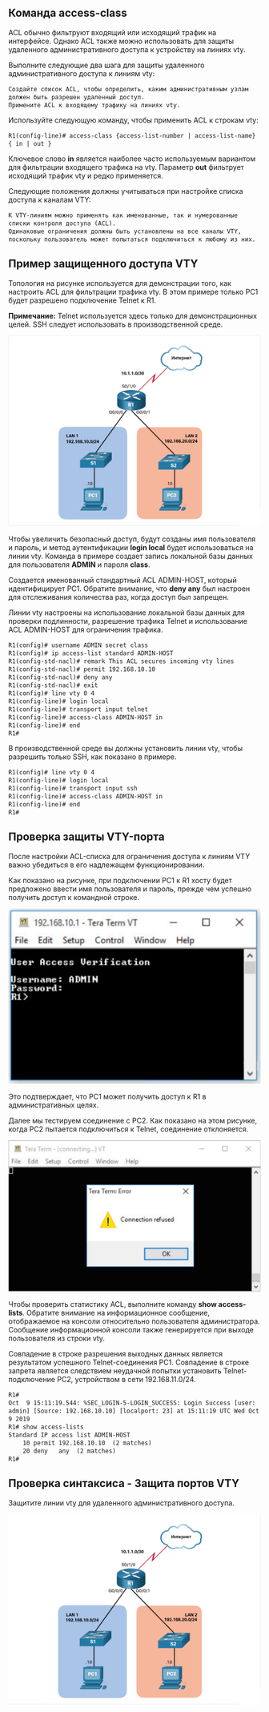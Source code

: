 

<!-- 5.3.1 -->
## Команда access-class
ACL обычно фильтруют входящий или исходящий трафик на интерфейсе. Однако ACL также можно использовать для защиты удаленного административного доступа к устройству на линиях vty.

Выполните следующие два шага для защиты удаленного административного доступа к линиям vty:

    Создайте список ACL, чтобы определить, каким административным узлам должен быть разрешен удаленный доступ.
    Примените ACL к входящему трафику на линиях vty.

Используйте следующую команду, чтобы применить ACL к строкам vty:

```
R1(config-line)# access-class {access-list-number | access-list-name} { in | out } 
```

Ключевое слово **in** является наиболее часто используемым вариантом для фильтрации входящего трафика на vty. Параметр **out** фильтрует исходящий трафик vty и редко применяется.

Следующие положения должны учитываться при настройке списка доступа к каналам VTY:

    К VTY-линиям можно применять как именованные, так и нумерованные списки контроля доступа (ACL).
    Одинаковые ограничения должны быть установлены на все каналы VTY, поскольку пользователь может попытаться подключиться к любому из них.

<!-- 5.3.2 -->
## Пример защищенного доступа VTY
Топология на рисунке используется для демонстрации того, как настроить ACL для фильтрации трафика vty. В этом примере только PC1 будет разрешено подключение Telnet к R1.

**Примечание:** Telnet используется здесь только для демонстрационных целей. SSH следует использовать в производственной среде.

![](./assets/5.3.2.PNG)

Чтобы увеличить безопасный доступ, будут созданы имя пользователя и пароль, и метод аутентификации **login local** будет использоваться на линии vty. Команда в примере создает запись локальной базы данных для пользователя **ADMIN** и пароля **class**.

Создается именованный стандартный ACL ADMIN-HOST, который идентифицирует PC1. Обратите внимание, что **deny any** был настроен для отслеживания количества раз, когда доступ был запрещен.

Линии vty настроены на использование локальной базы данных для проверки подлинности, разрешение трафика Telnet и использование ACL ADMIN-HOST для ограничения трафика.

```
R1(config)# username ADMIN secret class
R1(config)# ip access-list standard ADMIN-HOST
R1(config-std-nacl)# remark This ACL secures incoming vty lines
R1(config-std-nacl)# permit 192.168.10.10
R1(config-std-nacl)# deny any
R1(config-std-nacl)# exit
R1(config)# line vty 0 4
R1(config-line)# login local
R1(config-line)# transport input telnet
R1(config-line)# access-class ADMIN-HOST in
R1(config-line)# end
R1#
```

В производственной среде вы должны установить линии vty, чтобы разрешить только SSH, как показано в примере.

```
R1(config)# line vty 0 4
R1(config-line)# login local
R1(config-line)# transport input ssh
R1(config-line)# access-class ADMIN-HOST in
R1(config-line)# end
R1#
```

<!-- 5.3.3 -->
## Проверка защиты VTY-порта
После настройки ACL-списка для ограничения доступа к линиям VTY важно убедиться в его надлежащем функционировании.

Как показано на рисунке, при подключении PC1 к R1 хосту будет предложено ввести имя пользователя и пароль, прежде чем успешно получить доступ к командной строке.

![](./assets/5.3.3-1.PNG)

Это подтверждает, что PC1 может получить доступ к R1 в административных целях.

Далее мы тестируем соединение с PC2. Как показано на этом рисунке, когда PC2 пытается подключиться к Telnet, соединение отклоняется.

![](./assets/5.3.3-2.PNG)

Чтобы проверить статистику ACL, выполните команду **show access-lists**. Обратите внимание на информационное сообщение, отображаемое на консоли относительно пользователя администратора. Сообщение информационной консоли также генерируется при выходе пользователя из строки vty.

Совпадение в строке разрешения выходных данных является результатом успешного Telnet-соединения PC1. Совпадение в строке запрета является следствием неудачной попытки установить Telnet-подключение PC2, устройством в сети 192.168.11.0/24.

```
R1#
Oct  9 15:11:19.544: %SEC_LOGIN-5-LOGIN_SUCCESS: Login Success [user: admin] [Source: 192.168.10.10] [localport: 23] at 15:11:19 UTC Wed Oct 9 2019
R1# show access-lists
Standard IP access list ADMIN-HOST
    10 permit 192.168.10.10  (2 matches) 
    20 deny   any  (2 matches) 
R1#
```

<!-- 5.3.4 -->
## Проверка синтаксиса - Защита портов VTY
Защитите линии vty для удаленного административного доступа.

![](./assets/5.3.4.PNG)

<!-- здесь задание 5.3.4-->

